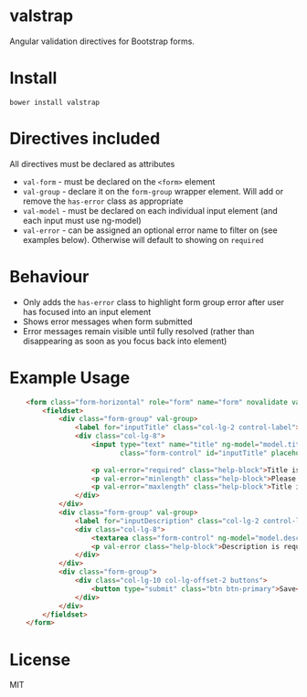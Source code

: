 valstrap
========

Angular validation directives for Bootstrap forms.

# Install

```
bower install valstrap
```

# Directives included

All directives must be declared as attributes

* `val-form` - must be declared on the `<form>` element
* `val-group` - declare it on the `form-group` wrapper element. Will add or remove the `has-error` class as appropriate
* `val-model` - must be declared on each individual input element (and each input must use ng-model)
* `val-error` - can be assigned an optional error name to filter on (see examples below). Otherwise will default to showing on `required`

# Behaviour

* Only adds the `has-error` class to highlight form group error after user has focused into an input element
* Shows error messages when form submitted
* Error messages remain visible until fully resolved (rather than disappearing as soon as you focus back into element)

# Example Usage

``` html
    <form class="form-horizontal" role="form" name="form" novalidate val-form ng-submit="save()">
        <fieldset>
            <div class="form-group" val-group>
                <label for="inputTitle" class="col-lg-2 control-label">Title</label>
                <div class="col-lg-8">
                    <input type="text" name="title" ng-model="model.title" required ng-minlength="3" ng-maxlength="50" val-model
                           class="form-control" id="inputTitle" placeholder="Title" autocomplete="off">
    
                    <p val-error="required" class="help-block">Title is required.</p>
                    <p val-error="minlength" class="help-block">Please enter at least 3 characters.</p>
                    <p val-error="maxlength" class="help-block">Title is too long.</p>
                </div>
            </div>
            <div class="form-group" val-group>
                <label for="inputDescription" class="col-lg-2 control-label">Description</label>
                <div class="col-lg-8">
                    <textarea class="form-control" ng-model="model.description" required rows="3" id="inputDescription" val-model></textarea>
                    <p val-error class="help-block">Description is required.</p>
                </div>
            </div>
            <div class="form-group">
                <div class="col-lg-10 col-lg-offset-2 buttons">
                    <button type="submit" class="btn btn-primary">Save</button>
                </div>
            </div>
        </fieldset>
    </form>
```

# License

MIT